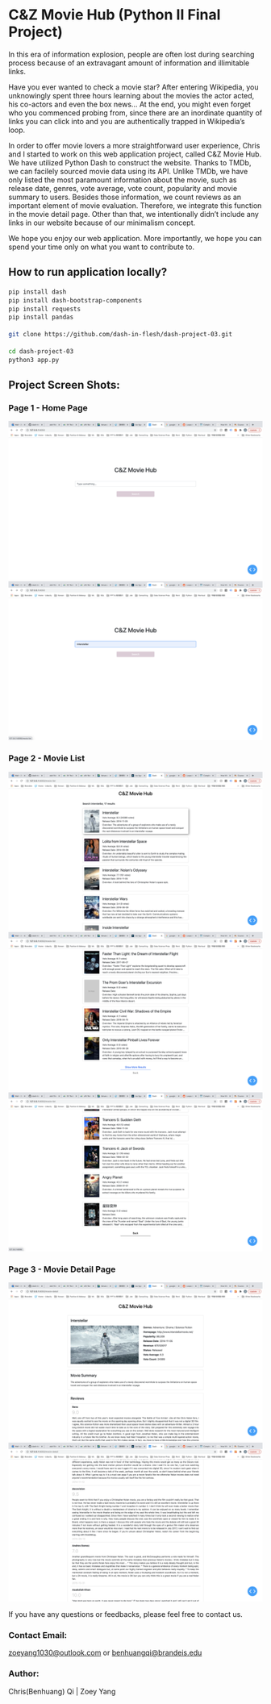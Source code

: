 # C&Z Movie Hub (Python II Final Project)

In this era of information explosion, people are often lost during searching process because of an extravagant amount of information and illimitable links. 

Have you ever wanted to check a movie star? After entering Wikipedia, you unknowingly spent three hours learning about the movies the actor acted, his co-actors and even the box news… At the end, you might even forget who you commenced probing from, since there are an inordinate quantity of links you can click into and you are authentically trapped in Wikipedia’s loop.

In order to offer movie lovers a more straightforward user experience, Chris and I started to work on this web application project, called C&Z Movie Hub. We have utilized Python Dash to construct the website. Thanks to TMDb, we can facilely sourced movie data using its API. Unlike TMDb, we have only listed the most paramount information about the movie, such as release date, genres, vote average, vote count, popularity and movie summary to users. Besides those information, we count reviews as an important element of movie evaluation. Therefore, we integrate this function in the movie detail page. Other than that, we intentionally didn’t include any links in our website because of our minimalism concept. 

We hope you enjoy our web application. More importantly, we hope you can spend your time only on what you want to contribute to.

## How to run application locally?
```bash
pip install dash
pip install dash-bootstrap-components
pip install requests
pip install pandas

git clone https://github.com/dash-in-flesh/dash-project-03.git

cd dash-project-03
python3 app.py
```

## Project Screen Shots:
### Page 1 - Home Page
![page1-1](misc/page1-1.png)
![page1-2](misc/page1-2.png)

### Page 2 - Movie List
![page2-1](misc/page2-1.png)
![page2-2-show-more](misc/page2-2-show-more.png)
![page2-3](misc/page2-3.png)

### Page 3 - Movie Detail Page
![page3-1](misc/page3-1.png)
![page3-2](misc/page3-2.png)

If you have any questions or feedbacks, please feel free to contact us. 

### Contact Email:
zoeyang1030@outlook.com or benhuangqi@brandeis.edu
### Author: 
Chris(Benhuang) Qi | Zoey Yang
